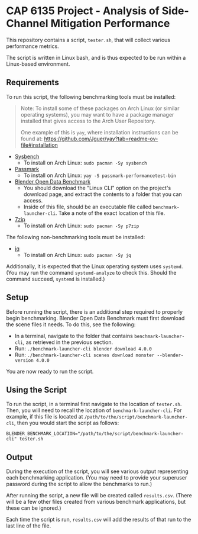 # CAP 6135 Project - Analysis of Side-Channel Mitigation Performance

This repository contains a script, `tester.sh`, that will collect various performance metrics.

The script is written in Linux bash, and is thus expected to be run within a Linux-based environment.

## Requirements

To run this script, the following benchmarking tools must be installed:

> Note: To install some of these packages on Arch Linux (or similar operating systems), you may want to have a package manager installed that gives access to the Arch User Repository.
>
> One example of this is `yay`, where installation instructions can be found at: https://github.com/Jguer/yay?tab=readme-ov-file#installation

- [Sysbench](https://github.com/akopytov/sysbench)
    - To install on Arch Linux: `sudo pacman -Sy sysbench`
- [Passmark](https://www.passmark.com/products/pt_linux/index.php)
    - To install on Arch Linux: `yay -S passmark-performancetest-bin`
- [Blender Open Data Benchmark](https://opendata.blender.org)
    - You should download the "Linux CLI" option on the project's download page, and extract the contents to a folder that you can access.
    - Inside of this file, should be an executable file called `benchmark-launcher-cli`. Take a note of the exact location of this file.
- [7zip](https://github.com/p7zip-project/p7zip)
    - To install on Arch Linux: `sudo pacman -Sy p7zip`

The following non-benchmarking tools must be installed:

- [jq](https://github.com/jqlang/jq)
    - To install on Arch Linux: `sudo pacman -Sy jq`

Additionally, it is expected that the Linux operating system uses `systemd`. (You may run the command `systemd-analyze` to check this. Should the command succeed, `systemd` is installed.)


## Setup

Before running the script, there is an additional step required to properly begin benchmarking. Blender Open Data Benchmark must first download the scene files it needs. To do this, see the following:

- In a terminal, navigate to the folder that contains `benchmark-launcher-cli`, as retrieved in the previous section.
- Run: `./benchmark-launcher-cli blender download 4.0.0`
- Run: `./benchmark-launcher-cli scenes download monster --blender-version 4.0.0`

You are now ready to run the script.


## Using the Script

To run the script, in a terminal first navigate to the location of `tester.sh`. Then, you will need to recall the location of `benchmark-launcher-cli`. For example, if this file is located at `/path/to/the/script/benchmark-launcher-cli`, then you would start the script as follows:

```
BLENDER_BENCHMARK_LOCATION="/path/to/the/script/benchmark-launcher-cli" tester.sh
```


## Output

During the execution of the script, you will see various output representing each benchmarking application. (You may need to provide your superuser password during the script to allow the benchmarks to run.)

After running the script, a new file will be created called `results.csv`. (There will be a few other files created from various benchmark applications, but these can be ignored.)

Each time the script is run, `results.csv` will add the results of that run to the last line of the file.
